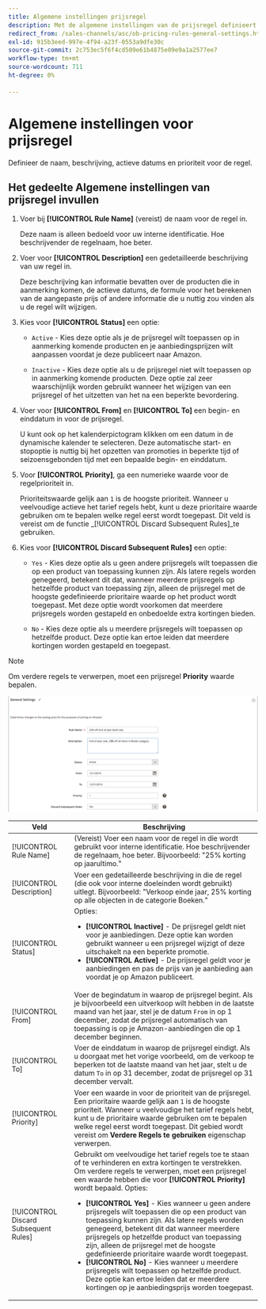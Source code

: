 ```yaml
---
title: Algemene instellingen prijsregel
description: Met de algemene instellingen van de prijsregel definieert u de primaire kenmerken van een prijsregel voor aanbiedingen.
redirect_from: /sales-channels/asc/ob-pricing-rules-general-settings.html: 
exl-id: 915b3eed-997e-4f94-a23f-0553a9dfe30c
source-git-commit: 2c753ec5f6f4cd509e61b4875e09e9a1a2577ee7
workflow-type: tm+mt
source-wordcount: 711
ht-degree: 0%

---
```


# Algemene instellingen voor prijsregel

Definieer de naam, beschrijving, actieve datums en prioriteit voor de regel.

## Het gedeelte Algemene instellingen van prijsregel invullen

1. Voer bij **[!UICONTROL Rule Name]** (vereist) de naam voor de regel in.

   Deze naam is alleen bedoeld voor uw interne identificatie. Hoe beschrijvender de regelnaam, hoe beter.

1. Voer voor **[!UICONTROL Description]** een gedetailleerde beschrijving van uw regel in.

   Deze beschrijving kan informatie bevatten over de producten die in aanmerking komen, de actieve datums, de formule voor het berekenen van de aangepaste prijs of andere informatie die u nuttig zou vinden als u de regel wilt wijzigen.

1. Kies voor **[!UICONTROL Status]** een optie:

   - `Active` - Kies deze optie als je de prijsregel wilt toepassen op in aanmerking komende producten en je aanbiedingsprijzen wilt aanpassen voordat je deze publiceert naar Amazon.

   - `Inactive` - Kies deze optie als u de prijsregel niet wilt toepassen op in aanmerking komende producten. Deze optie zal zeer waarschijnlijk worden gebruikt wanneer het wijzigen van een prijsregel of het uitzetten van het na een beperkte bevordering.

1. Voer voor **[!UICONTROL From]** en **[!UICONTROL To]** een begin- en einddatum in voor de prijsregel.

   U kunt ook op het kalenderpictogram klikken om een datum in de dynamische kalender te selecteren. Deze automatische start- en stopoptie is nuttig bij het opzetten van promoties in beperkte tijd of seizoensgebonden tijd met een bepaalde begin- en einddatum.

1. Voor **[!UICONTROL Priority]**, ga een numerieke waarde voor de regelprioriteit in.

   Prioriteitswaarde gelijk aan `1` is de hoogste prioriteit. Wanneer u veelvoudige actieve het tarief regels hebt, kunt u deze prioritaire waarde gebruiken om te bepalen welke regel eerst wordt toegepast. Dit veld is vereist om de functie _[!UICONTROL Discard Subsequent Rules]_te gebruiken.

1. Kies voor **[!UICONTROL Discard Subsequent Rules]** een optie:

   - `Yes` - Kies deze optie als u geen andere prijsregels wilt toepassen die op een product van toepassing kunnen zijn. Als latere regels worden genegeerd, betekent dit dat, wanneer meerdere prijsregels op hetzelfde product van toepassing zijn, alleen de prijsregel met de hoogste gedefinieerde prioritaire waarde op het product wordt toegepast. Met deze optie wordt voorkomen dat meerdere prijsregels worden gestapeld en onbedoelde extra kortingen bieden.

   - `No` - Kies deze optie als u meerdere prijsregels wilt toepassen op hetzelfde product. Deze optie kan ertoe leiden dat meerdere kortingen worden gestapeld en toegepast.

>[!NOTE]
>
>Om verdere regels te verwerpen, moet een prijsregel **Priority** waarde bepalen.

![Algemene instellingen voor prijsregel](assets/amazon-pricing-rule-general.png)

| Veld | Beschrijving |
|---|---|
| [!UICONTROL Rule Name] | (Vereist) Voer een naam voor de regel in die wordt gebruikt voor interne identificatie. Hoe beschrijvender de regelnaam, hoe beter. Bijvoorbeeld: &quot;25% korting op jaarultimo.&quot; |
| [!UICONTROL Description] | Voer een gedetailleerde beschrijving in die de regel (die ook voor interne doeleinden wordt gebruikt) uitlegt. Bijvoorbeeld: &quot;Verkoop einde jaar, 25% korting op alle objecten in de categorie Boeken.&quot; |
| [!UICONTROL Status] | Opties:<ul><li>**[!UICONTROL Inactive]** - De prijsregel geldt niet voor je aanbiedingen. Deze optie kan worden gebruikt wanneer u een prijsregel wijzigt of deze uitschakelt na een beperkte promotie.</li><li>**[!UICONTROL Active]** - De prijsregel geldt voor je aanbiedingen en pas de prijs van je aanbieding aan voordat je op Amazon publiceert.</li></ul> |
| [!UICONTROL From] | Voer de begindatum in waarop de prijsregel begint. Als je bijvoorbeeld een uitverkoop wilt hebben in de laatste maand van het jaar, stel je de datum `From` in op 1 december, zodat de prijsregel automatisch van toepassing is op je Amazon-aanbiedingen die op 1 december beginnen. |
| [!UICONTROL To] | Voer de einddatum in waarop de prijsregel eindigt. Als u doorgaat met het vorige voorbeeld, om de verkoop te beperken tot de laatste maand van het jaar, stelt u de datum `To` in op 31 december, zodat de prijsregel op 31 december vervalt. |
| [!UICONTROL Priority] | Voer een waarde in voor de prioriteit van de prijsregel. Een prioritaire waarde gelijk aan `1` is de hoogste prioriteit. Wanneer u veelvoudige het tarief regels hebt, kunt u de prioritaire waarde gebruiken om te bepalen welke regel eerst wordt toegepast. Dit gebied wordt vereist om **Verdere Regels te gebruiken** eigenschap verwerpen. |
| [!UICONTROL Discard Subsequent Rules] | Gebruikt om veelvoudige het tarief regels toe te staan of te verhinderen en extra kortingen te verstrekken. Om verdere regels te verwerpen, moet een prijsregel een waarde hebben die voor **[!UICONTROL Priority]** wordt bepaald. Opties:<ul><li>**[!UICONTROL Yes]** - Kies wanneer u geen andere prijsregels wilt toepassen die op een product van toepassing kunnen zijn. Als latere regels worden genegeerd, betekent dit dat wanneer meerdere prijsregels op hetzelfde product van toepassing zijn, alleen de prijsregel met de hoogste gedefinieerde prioritaire waarde wordt toegepast.</li><li>**[!UICONTROL No]** - Kies wanneer u meerdere prijsregels wilt toepassen op hetzelfde product. Deze optie kan ertoe leiden dat er meerdere kortingen op je aanbiedingsprijs worden toegepast.</li></ul> |
